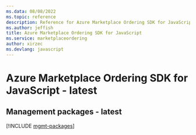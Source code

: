 ```yaml
---
ms.data: 08/08/2022
ms.topic: reference
description: Reference for Azure Marketplace Ordering SDK for JavaScript
ms.author: jeffish
title: Azure Marketplace Ordering SDK for JavaScript
ms.service: marketplaceordering
author: xirzec
ms.devlang: javascript
---
```

# Azure Marketplace Ordering SDK for JavaScript - latest

## Management packages - latest
[!INCLUDE [mgmt-packages](marketplace-ordering-mgmt-index.md)]